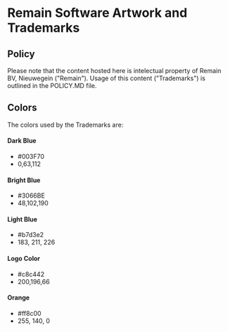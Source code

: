 # Remain Software Artwork and Trademarks

## Policy
Please note that the content hosted here is intelectual property of Remain BV, Nieuwegein ("Remain").
Usage of this content ("Trademarks") is outlined in the POLICY.MD file.

## Colors
The colors used by the Trademarks are:

#### Dark Blue
* #003F70
* 0,63,112
 
#### Bright Blue
* #3066BE 
* 48,102,190
 
#### Light Blue
* #b7d3e2
* 183, 211, 226
 
#### Logo Color
* #c8c442
* 200,196,66
 
#### Orange
* #ff8c00
* 255, 140, 0
 



